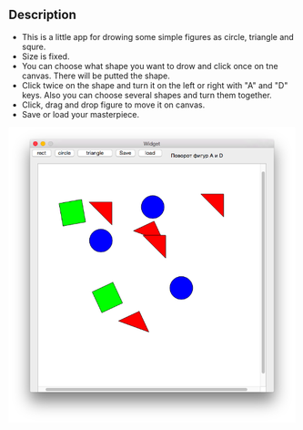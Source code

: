 ## Description

* This is a little app for drowing some simple figures as circle, triangle and squre. 
* Size is fixed. 
* You can choose what shape you want to drow and click once on tne canvas. There will be putted the shape.
* Click twice on the shape and turn it on the left or right with "A" and "D" keys. Also you can choose several shapes and turn them together.
* Click, drag and drop figure to move it on canvas.
* Save or load your masterpiece.

![Interface](https://github.com/EkaterinaKuzkina/QT/blob/master/Drawing%20shapes/Interface/%D0%A1%D0%BD%D0%B8%D0%BC%D0%BE%D0%BA%20%D1%8D%D0%BA%D1%80%D0%B0%D0%BD%D0%B0%202018-07-20%20%D0%B2%2018.48.07.png)


